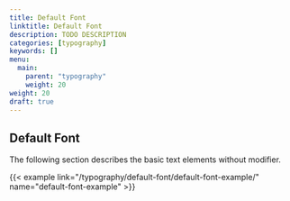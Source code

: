 ```yaml
---
title: Default Font
linktitle: Default Font
description: TODO DESCRIPTION
categories: [typography]
keywords: []
menu:
  main:
    parent: "typography"
    weight: 20
weight: 20
draft: true
---
```


## Default Font

The following section describes the basic text elements without modifier.

{{< example link="/typography/default-font/default-font-example/" name="default-font-example" >}}
